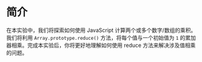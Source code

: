 # 简介

在本实验中，我们将探索如何使用 JavaScript 计算两个或多个数字/数组的乘积。我们将利用 `Array.prototype.reduce()` 方法，将每个值与一个初始值为 `1` 的累加器相乘。完成本实验后，你将更好地理解如何使用 reduce 方法来解决涉及值相乘的问题。
